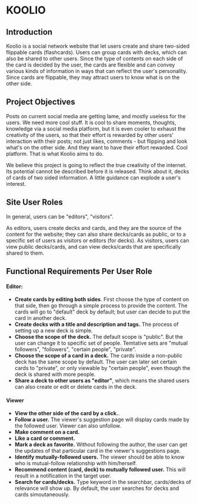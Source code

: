 # KOOLIO

## Introduction

Koolio is a social network website that let users create and share two-sided
flippable cards (flashcards). Users can group cards with decks, which can also
be shared to other users. Since the type of contents on each side of the card
is decided by the user, the cards are flexible and can convey various kinds
of information in ways that can reflect the user's personality. Since cards
are flippable, they may attract users to know what is on the other side.

## Project Objectives

Posts on current social media are getting lame, and mostly useless for the
users. We need more cool stuff. It is cool to share moments, thoughts,
knowledge via a social media platform, but it is even cooler to exhaust the
creativity of the users, so that their effort is rewarded by other users'
interaction with their posts; not just likes, comments - but flipping and
look what's on the other side. And they want to have their effort rewarded.
Cool platform. That is what Koolio aims to do.

We believe this project is going to reflect the true creativity of the internet.
Its potential cannot be described before it is released. Think about it,
decks of cards of two sided information. A little guidance can explode
a user's interest.

## Site User Roles

In general, users can be "editors", "visitors".

As editors, users create decks and cards, and they are the source of the
content for the website; they can also share decks/cards as public, or
to a specific set of users as visitors or editors (for decks). As visitors,
users can view public decks/cards, and can view decks/cards that are specifically
shared to them.

## Functional Requirements Per User Role

#### Editor:

* **Create cards by editing both sides**. First choose the type of content on
  that side, then go through a simple process to provide the content. The
  cards will go to "default" deck by default; but user can decide to put
  the card in another deck.
* **Create decks with a title and description and tags.** The process of setting
  up a new deck is simple. 
* **Choose the scope of the deck.** The default scope is "public". But the user
  can change it to specific set of people. Temtative sets are "mutual followers",
  "followers", "certain people", "private".
* **Choose the scope of a card in a deck.**  The cards inside a non-public deck has the
  same scope by default. The user can later set certain cards to "private", or only
  viewable by "certain people", even though the deck is shared with more people.
* **Share a deck to other users as "editor"**, which means the shared users can
  also create or edit or delete cards in the deck.

#### Viewer

* **View the other side of the card by a click.**.
* **Follow a user.** The viewer's suggestion page will display cards made by
  the followed user. Viewer can also unfollow.
* **Make comment on a card.**
* **Like a card or comment.**
* **Mark a deck as favorite.** Without following the author, the user can get
  the updates of that particular card in the viewer's suggestions page.
* **Identify mutually-followed users.** The viewer should be able to know who
  is mutual-follow relationship with him/herself.
* **Recommend content (card, deck) to mutually followed user.** This will result
  in a notification in the target user.
* **Search for cards/decks.** Type keyword in the searchbar, cards/decks of
  relevance will show up. By default, the user searches for decks and cards
  simoutaneously.

